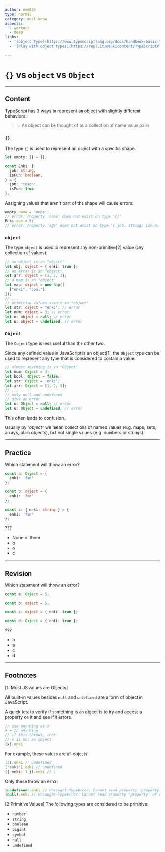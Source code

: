 ```yaml
---
author: nem035
type: normal
category: must-know
aspects:
  - workout
  - deep
links:
  - '[object Type](https://www.typescriptlang.org/docs/handbook/basic-types.html#object){documentation}'
  - '[Play with object types](https://repl.it/@enkicontent/TypeScriptPlayWithObjectTypes){website}'

---
```


# `{}` vs `object` vs `Object`

---
## Content

TypeScript has 3 ways to represent an object with slightly different behaviors.

> 💡 An object can be thought of as a collection of name value pairs

### `{}`

The type `{}` is used to represent an object with a specific shape.

```ts
let empty: {} = {};

const Enki: {
  job: string,
  isFun: boolean,
} = {
  job: "teach",
  isFun: true
};
```

Assigning values that aren't part of the shape will cause errors:

```ts
empty.name = 'oops';
// error: Property 'name' does not exist on type '{}'
Enki.age = 5;
// error: Property 'age' does not exist on type '{ job: string; isFun: boolean; }'
```

### `object`

The type `object` is used to represent any non-primitive[2] value (any collection of values):

```ts
// an object is an "object"
let obj: object = { enki: true };
// an array is an "object"
let arr: object = [1, 2, 3];
// a map is an "object"
let map: object = new Map([
  ["enki", "cool"],
]);
// ...
// primitive values aren't an "object"
let str: object = "enki"; // error
let num: object = 3; // error
let n: object = null; // error
let u: object = undefined; // error
```

### `Object`

The `Object` type is less useful than the other two.

Since any defined value in JavaScript is an object[1], the `Object` type can be used to represent any type that is considered to contain a value:

```ts
// almost anything is an "Object"
let num: Object = 3;
let bool: Object = false;
let str: Object = 'enki';
let arr: Object = [1, 2, 3];
// ...
// only null and undefined
// give an error
let n: Object = null; // error
let u: Object = undefined; // error
```

This often leads to confusion.

Usually by *"object"* we mean collections of named values (e.g. maps, sets, arrays, plain objects), but not single values (e.g. numbers or strings).

---
## Practice

Which statement will throw an error?

```ts
const a: Object = {
  enki: 'fun'
};

const b: object = {
  enki: 'fun'
};

const c: { enki: string } = {
  enki: 'fun'
};
```

???

* None of them
* b
* a
* c

---
## Revision

Which statement will throw an error?

```ts
const a: Object = 5;

const b: object = 5;

const c: object = { enki: true };

const d: Object = { enki: true };
```

???

* b
* a
* c
* d

---
## Footnotes

[1: Most JS values are Objects]

All built-in values besides `null` and `undefined` are a form of object in JavaScript.

A quick test to verify if something is an object is to try and access a property on it and see if it errors.

```js
// use anything as x
x = // anything
// if this throws, then
// x is not an object
(x).enki
```

For example, these values are all objects:

```js
(3).enki // undefined
('enki').enki // undefined
({ enki: 1 }).enki // 1
```

Only these throw an error:

```js
(undefined).enki // Uncaught TypeError: Cannot read property 'property' of undefined
(null).enki // Uncaught TypeError: Cannot read property 'property' of null
```

[2:Primitive Values]
The following types are considered to be primitive:
- `number`
- `string`
- `boolean`
- `bigint`
- `symbol`
- `null`
- `undefined`
